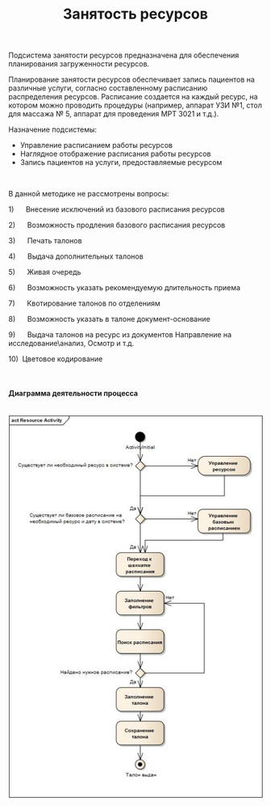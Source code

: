 ﻿---
layout: default
title: Занятость ресурсов
position: 11
categories: 
tags: 
---

Подсистема занятости ресурсов предназначена для обеспечения планирования загруженности ресурсов.

Планирование занятости ресурсов обеспечивает запись пациентов на различные услуги, согласно составленному расписанию распределения ресурсов. Расписание создается на каждый ресурс, на котором можно проводить процедуры (например, аппарат УЗИ №1, стол для массажа № 5, аппарат для проведения МРТ 3021 и т.д.).

Назначение подсистемы:

* Управление расписанием работы ресурсов
* Наглядное отображение расписания работы ресурсов
* Запись пациентов на услуги, предоставляемые ресурсом

 

В данной методике не рассмотрены вопросы:

1)      Внесение исключений из базового расписания ресурсов

2)      Возможность продления базового расписания ресурсов

3)      Печать талонов

4)      Выдача дополнительных талонов

5)      Живая очередь

6)      Возможность указать рекомендуемую длительность приема

7)      Квотирование талонов по отделениям

8)      Возможность указать в талоне документ-основание

9)      Выдача талонов на ресурс из документов Направление на исследование\анализ, Осмотр и т.д.

10)  Цветовое кодирование

 

#### Диаграмма деятельности процесса

 ![](Resource-Activity.jpg)

